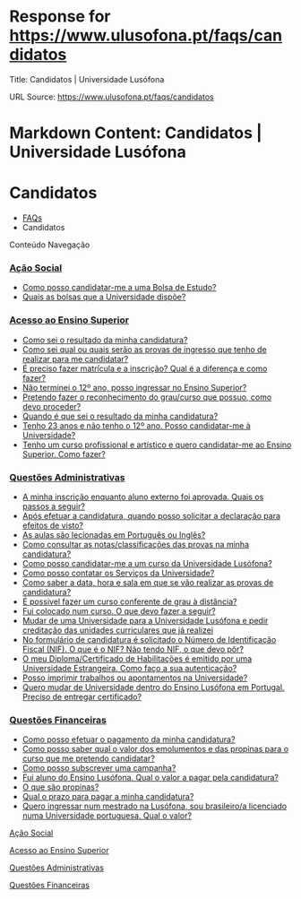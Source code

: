 # Response for https://www.ulusofona.pt/faqs/candidatos

Title: Candidatos | Universidade Lusófona

URL Source: https://www.ulusofona.pt/faqs/candidatos

Markdown Content:
Candidatos | Universidade Lusófona
===============

 

Candidatos
==========

*   [FAQs](https://www.ulusofona.pt/faqs/)
*   Candidatos

[](https://www.ulusofona.pt/)

Conteúdo Navegação

### [Ação Social](https://www.ulusofona.pt/faqs/candidatos/acao-social)

*   [Como posso candidatar-me a uma Bolsa de Estudo?](https://www.ulusofona.pt/faqs/candidatos/acao-social/como-posso-candidatarme-a-uma-bolsa-de-estudo)
*   [Quais as bolsas que a Universidade dispõe?](https://www.ulusofona.pt/faqs/candidatos/acao-social/quais-as-bolsas-que-a-universidade-dispoe)

### [Acesso ao Ensino Superior](https://www.ulusofona.pt/faqs/candidatos/acesso-ensino-superior)

*   [Como sei o resultado da minha candidatura?](https://www.ulusofona.pt/faqs/candidatos/acesso-ensino-superior/como-sei-o-resultado-da-minha-candidatura)
*   [Como sei qual ou quais serão as provas de ingresso que tenho de realizar para me candidatar?](https://www.ulusofona.pt/faqs/candidatos/acesso-ensino-superior/como-sei-qual-ou-quais-serao-as-provas-de-ingresso-que-tenho-de-realizar-para-me-candidatar)
*   [É preciso fazer matrícula e a inscrição? Qual é a diferença e como fazer?](https://www.ulusofona.pt/faqs/candidatos/acesso-ensino-superior/e-preciso-fazer-matricula-e-a-inscricao-qual-e-a-diferenca-e-como-fazer)
*   [Não terminei o 12º ano, posso ingressar no Ensino Superior?](https://www.ulusofona.pt/faqs/candidatos/acesso-ensino-superior/nao-terminei-o-12-ano-posso-ingressar-no-ensino-superior)
*   [Pretendo fazer o reconhecimento do grau/curso que possuo, como devo proceder?](https://www.ulusofona.pt/faqs/candidatos/acesso-ensino-superior/pretendo-fazer-o-reconhecimento-do-graucurso-que-possuo-como-devo-proceder)
*   [Quando é que sei o resultado da minha candidatura?](https://www.ulusofona.pt/faqs/candidatos/acesso-ensino-superior/quando-sai-o-resultado-da-minha-candidatura)
*   [Tenho 23 anos e não tenho o 12º ano. Posso candidatar-me à Universidade?](https://www.ulusofona.pt/faqs/candidatos/acesso-ensino-superior/ja-tenho-23-anos-posso-candidatarme-atraves-dos-exames-maiores-de-23)
*   [Tenho um curso profissional e artístico e quero candidatar-me ao Ensino Superior. Como fazer?](https://www.ulusofona.pt/faqs/candidatos/acesso-ensino-superior/tenho-um-curso-profissional-e-artistico-e-ouvi-falar-numa-nova-legislacao-de-acesso-ao-ensino-superior-como-posso-candidatarme)

### [Questões Administrativas](https://www.ulusofona.pt/faqs/candidatos/questoes-administrativas)

*   [A minha inscrição enquanto aluno externo foi aprovada. Quais os passos a seguir?](https://www.ulusofona.pt/faqs/candidatos/questoes-administrativas/a-minha-inscricao-enquanto-aluno-externo-foi-aprovada-quais-os-passos-a-seguir)
*   [Após efetuar a candidatura, quando posso solicitar a declaração para efeitos de visto?](https://www.ulusofona.pt/faqs/candidatos/questoes-administrativas/apos-efetuar-a-candidatura-quando-posso-solicitar-a-declaracao-para-efeitos-de-visto)
*   [As aulas são lecionadas em Português ou Inglês?](https://www.ulusofona.pt/faqs/candidatos/questoes-administrativas/as-aulas-sao-lecionadas-em-portugues-ou-ingles)
*   [Como consultar as notas/classificações das provas na minha candidatura?](https://www.ulusofona.pt/faqs/candidatos/questoes-administrativas/como-consultar-as-notasclassificacoes-das-provas-na-minha-candidatura-)
*   [Como posso candidatar-me a um curso da Universidade Lusófona?](https://www.ulusofona.pt/faqs/candidatos/questoes-administrativas/como-posso-candidatarme-a-um-curso-da-universidade-lusofona-de-humanidades-e-tecnologias)
*   [Como posso contatar os Serviços da Universidade?](https://www.ulusofona.pt/faqs/candidatos/questoes-administrativas/como-posso-contatar-os-servicos-da-universidade)
*   [Como saber a data, hora e sala em que se vão realizar as provas de candidatura?](https://www.ulusofona.pt/faqs/candidatos/questoes-administrativas/como-saber-a-data-hora-e-em-que-sala-se-vai-realizar-provas-respeitante-a-sua-candidatura)
*   [É possivel fazer um curso conferente de grau à distância?](https://www.ulusofona.pt/faqs/candidatos/questoes-administrativas/e-possivel-fazer-um-curso-conferente-de-grau-a-distancia)
*   [Fui colocado num curso. O que devo fazer a seguir?](https://www.ulusofona.pt/faqs/candidatos/questoes-administrativas/fui-colocado-num-curso-o-que-devo-fazer-a-seguir)
*   [Mudar de uma Universidade para a Universidade Lusófona e pedir creditação das unidades curriculares que já realizei](https://www.ulusofona.pt/faqs/candidatos/questoes-administrativas/mudar-de-uma-universidade-para-a-universidade-lusofona-e-pedir-creditacao-das-unidades-curriculares-que-ja-realizei)
*   [No formulário de candidatura é solicitado o Número de Identificação Fiscal (NIF). O que é o NIF? Não tendo NIF, o que devo pôr?](https://www.ulusofona.pt/faqs/candidatos/questoes-administrativas/no-formulario-de-candidatura-e-solicitado-o-numero-de-identificacao-fiscal-nif-o-que-e-o-nif-nao-tendo-nif-o-que-devo-por)
*   [O meu Diploma/Certificado de Habilitações é emitido por uma Universidade Estrangeira. Como faço a sua autenticação?](https://www.ulusofona.pt/faqs/candidatos/questoes-administrativas/o-meu-diplomacertificado-de-habilitacoes-e-emitido-por-uma-universidade-estrangeira-como-faco-a-sua-autenticacao)
*   [Posso imprimir trabalhos ou apontamentos na Universidade?](https://www.ulusofona.pt/faqs/candidatos/questoes-administrativas/como-posso-imprimir-na-universidade)
*   [Quero mudar de Universidade dentro do Ensino Lusófona em Portugal. Preciso de entregar certificado?](https://www.ulusofona.pt/faqs/candidatos/questoes-administrativas/quero-mudar-de-universidade-dentro-do-ensino-lusofona-em-portugal-preciso-de-entregar-certificado)

### [Questões Financeiras](https://www.ulusofona.pt/faqs/candidatos/questoes-financeiras)

*   [Como posso efetuar o pagamento da minha candidatura?](https://www.ulusofona.pt/faqs/candidatos/questoes-financeiras/como-posso-efetuar-o-pagamento-da-minha-candidatura)
*   [Como posso saber qual o valor dos emolumentos e das propinas para o curso que me pretendo candidatar?](https://www.ulusofona.pt/faqs/candidatos/questoes-financeiras/como-posso-saber-qual-o-valor-dos-emolumentos-e-das-propinas-para-o-curso-que-pretendo-candidatarme)
*   [Como posso subscrever uma campanha?](https://www.ulusofona.pt/faqs/candidatos/questoes-financeiras/como-posso-subscrever-uma-campanha)
*   [Fui aluno do Ensino Lusófona. Qual o valor a pagar pela candidatura?](https://www.ulusofona.pt/faqs/candidatos/questoes-financeiras/fui-aluno-do-grupo-lusofona-qual-o-valor-a-pagar-pela-candidatura)
*   [O que são propinas?](https://www.ulusofona.pt/faqs/candidatos/questoes-financeiras/o-que-sao-propinas)
*   [Qual o prazo para pagar a minha candidatura?](https://www.ulusofona.pt/faqs/candidatos/questoes-financeiras/qual-o-prazo-para-pagar-a-minha-candidatura)
*   [Quero ingressar num mestrado na Lusófona, sou brasileiro/a licenciado numa Universidade portuguesa. Qual o valor?](https://www.ulusofona.pt/faqs/candidatos/questoes-financeiras/quero-ingressar-num-mestrado-na-lusofona-tenho-nacionalidade-brasileira-e-sou-licenciadoa-por-uma-universidade-portuguesa)

[Ação Social](https://www.ulusofona.pt/faqs/candidatos/acao-social)

[Acesso ao Ensino Superior](https://www.ulusofona.pt/faqs/candidatos/acesso-ensino-superior)

[Questões Administrativas](https://www.ulusofona.pt/faqs/candidatos/questoes-administrativas)

[Questões Financeiras](https://www.ulusofona.pt/faqs/candidatos/questoes-financeiras)

